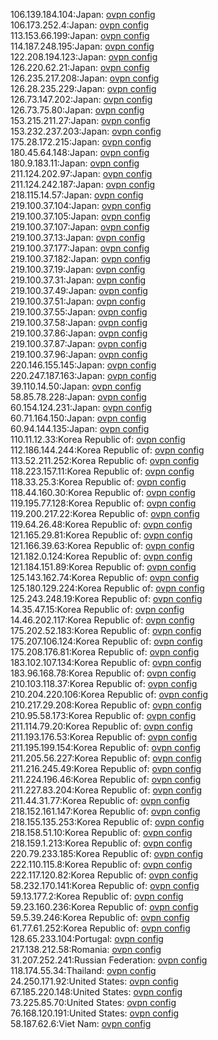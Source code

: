 106.139.184.104:Japan: [ovpn config](vpn/106_139_184_104.ovpn)  
106.173.252.4:Japan: [ovpn config](vpn/106_173_252_4.ovpn)  
113.153.66.199:Japan: [ovpn config](vpn/113_153_66_199.ovpn)  
114.187.248.195:Japan: [ovpn config](vpn/114_187_248_195.ovpn)  
122.208.194.123:Japan: [ovpn config](vpn/122_208_194_123.ovpn)  
126.220.62.21:Japan: [ovpn config](vpn/126_220_62_21.ovpn)  
126.235.217.208:Japan: [ovpn config](vpn/126_235_217_208.ovpn)  
126.28.235.229:Japan: [ovpn config](vpn/126_28_235_229.ovpn)  
126.73.147.202:Japan: [ovpn config](vpn/126_73_147_202.ovpn)  
126.73.75.80:Japan: [ovpn config](vpn/126_73_75_80.ovpn)  
153.215.211.27:Japan: [ovpn config](vpn/153_215_211_27.ovpn)  
153.232.237.203:Japan: [ovpn config](vpn/153_232_237_203.ovpn)  
175.28.172.215:Japan: [ovpn config](vpn/175_28_172_215.ovpn)  
180.45.64.148:Japan: [ovpn config](vpn/180_45_64_148.ovpn)  
180.9.183.11:Japan: [ovpn config](vpn/180_9_183_11.ovpn)  
211.124.202.97:Japan: [ovpn config](vpn/211_124_202_97.ovpn)  
211.124.242.187:Japan: [ovpn config](vpn/211_124_242_187.ovpn)  
218.115.14.57:Japan: [ovpn config](vpn/218_115_14_57.ovpn)  
219.100.37.104:Japan: [ovpn config](vpn/219_100_37_104.ovpn)  
219.100.37.105:Japan: [ovpn config](vpn/219_100_37_105.ovpn)  
219.100.37.107:Japan: [ovpn config](vpn/219_100_37_107.ovpn)  
219.100.37.13:Japan: [ovpn config](vpn/219_100_37_13.ovpn)  
219.100.37.177:Japan: [ovpn config](vpn/219_100_37_177.ovpn)  
219.100.37.182:Japan: [ovpn config](vpn/219_100_37_182.ovpn)  
219.100.37.19:Japan: [ovpn config](vpn/219_100_37_19.ovpn)  
219.100.37.31:Japan: [ovpn config](vpn/219_100_37_31.ovpn)  
219.100.37.49:Japan: [ovpn config](vpn/219_100_37_49.ovpn)  
219.100.37.51:Japan: [ovpn config](vpn/219_100_37_51.ovpn)  
219.100.37.55:Japan: [ovpn config](vpn/219_100_37_55.ovpn)  
219.100.37.58:Japan: [ovpn config](vpn/219_100_37_58.ovpn)  
219.100.37.86:Japan: [ovpn config](vpn/219_100_37_86.ovpn)  
219.100.37.87:Japan: [ovpn config](vpn/219_100_37_87.ovpn)  
219.100.37.96:Japan: [ovpn config](vpn/219_100_37_96.ovpn)  
220.146.155.145:Japan: [ovpn config](vpn/220_146_155_145.ovpn)  
220.247.187.163:Japan: [ovpn config](vpn/220_247_187_163.ovpn)  
39.110.14.50:Japan: [ovpn config](vpn/39_110_14_50.ovpn)  
58.85.78.228:Japan: [ovpn config](vpn/58_85_78_228.ovpn)  
60.154.124.231:Japan: [ovpn config](vpn/60_154_124_231.ovpn)  
60.71.164.150:Japan: [ovpn config](vpn/60_71_164_150.ovpn)  
60.94.144.135:Japan: [ovpn config](vpn/60_94_144_135.ovpn)  
110.11.12.33:Korea Republic of: [ovpn config](vpn/110_11_12_33.ovpn)  
112.186.144.244:Korea Republic of: [ovpn config](vpn/112_186_144_244.ovpn)  
113.52.211.252:Korea Republic of: [ovpn config](vpn/113_52_211_252.ovpn)  
118.223.157.11:Korea Republic of: [ovpn config](vpn/118_223_157_11.ovpn)  
118.33.25.3:Korea Republic of: [ovpn config](vpn/118_33_25_3.ovpn)  
118.44.160.30:Korea Republic of: [ovpn config](vpn/118_44_160_30.ovpn)  
119.195.77.128:Korea Republic of: [ovpn config](vpn/119_195_77_128.ovpn)  
119.200.217.22:Korea Republic of: [ovpn config](vpn/119_200_217_22.ovpn)  
119.64.26.48:Korea Republic of: [ovpn config](vpn/119_64_26_48.ovpn)  
121.165.29.81:Korea Republic of: [ovpn config](vpn/121_165_29_81.ovpn)  
121.166.39.63:Korea Republic of: [ovpn config](vpn/121_166_39_63.ovpn)  
121.182.0.124:Korea Republic of: [ovpn config](vpn/121_182_0_124.ovpn)  
121.184.151.89:Korea Republic of: [ovpn config](vpn/121_184_151_89.ovpn)  
125.143.162.74:Korea Republic of: [ovpn config](vpn/125_143_162_74.ovpn)  
125.180.129.224:Korea Republic of: [ovpn config](vpn/125_180_129_224.ovpn)  
125.243.248.19:Korea Republic of: [ovpn config](vpn/125_243_248_19.ovpn)  
14.35.47.15:Korea Republic of: [ovpn config](vpn/14_35_47_15.ovpn)  
14.46.202.117:Korea Republic of: [ovpn config](vpn/14_46_202_117.ovpn)  
175.202.52.183:Korea Republic of: [ovpn config](vpn/175_202_52_183.ovpn)  
175.207.106.124:Korea Republic of: [ovpn config](vpn/175_207_106_124.ovpn)  
175.208.176.81:Korea Republic of: [ovpn config](vpn/175_208_176_81.ovpn)  
183.102.107.134:Korea Republic of: [ovpn config](vpn/183_102_107_134.ovpn)  
183.96.168.78:Korea Republic of: [ovpn config](vpn/183_96_168_78.ovpn)  
210.103.118.37:Korea Republic of: [ovpn config](vpn/210_103_118_37.ovpn)  
210.204.220.106:Korea Republic of: [ovpn config](vpn/210_204_220_106.ovpn)  
210.217.29.208:Korea Republic of: [ovpn config](vpn/210_217_29_208.ovpn)  
210.95.58.173:Korea Republic of: [ovpn config](vpn/210_95_58_173.ovpn)  
211.114.79.20:Korea Republic of: [ovpn config](vpn/211_114_79_20.ovpn)  
211.193.176.53:Korea Republic of: [ovpn config](vpn/211_193_176_53.ovpn)  
211.195.199.154:Korea Republic of: [ovpn config](vpn/211_195_199_154.ovpn)  
211.205.56.227:Korea Republic of: [ovpn config](vpn/211_205_56_227.ovpn)  
211.216.245.49:Korea Republic of: [ovpn config](vpn/211_216_245_49.ovpn)  
211.224.196.46:Korea Republic of: [ovpn config](vpn/211_224_196_46.ovpn)  
211.227.83.204:Korea Republic of: [ovpn config](vpn/211_227_83_204.ovpn)  
211.44.31.77:Korea Republic of: [ovpn config](vpn/211_44_31_77.ovpn)  
218.152.161.147:Korea Republic of: [ovpn config](vpn/218_152_161_147.ovpn)  
218.155.135.253:Korea Republic of: [ovpn config](vpn/218_155_135_253.ovpn)  
218.158.51.10:Korea Republic of: [ovpn config](vpn/218_158_51_10.ovpn)  
218.159.1.213:Korea Republic of: [ovpn config](vpn/218_159_1_213.ovpn)  
220.79.233.185:Korea Republic of: [ovpn config](vpn/220_79_233_185.ovpn)  
222.110.115.8:Korea Republic of: [ovpn config](vpn/222_110_115_8.ovpn)  
222.117.120.82:Korea Republic of: [ovpn config](vpn/222_117_120_82.ovpn)  
58.232.170.141:Korea Republic of: [ovpn config](vpn/58_232_170_141.ovpn)  
59.13.177.2:Korea Republic of: [ovpn config](vpn/59_13_177_2.ovpn)  
59.23.160.236:Korea Republic of: [ovpn config](vpn/59_23_160_236.ovpn)  
59.5.39.246:Korea Republic of: [ovpn config](vpn/59_5_39_246.ovpn)  
61.77.61.252:Korea Republic of: [ovpn config](vpn/61_77_61_252.ovpn)  
128.65.233.104:Portugal: [ovpn config](vpn/128_65_233_104.ovpn)  
217.138.212.58:Romania: [ovpn config](vpn/217_138_212_58.ovpn)  
31.207.252.241:Russian Federation: [ovpn config](vpn/31_207_252_241.ovpn)  
118.174.55.34:Thailand: [ovpn config](vpn/118_174_55_34.ovpn)  
24.250.171.92:United States: [ovpn config](vpn/24_250_171_92.ovpn)  
67.185.220.148:United States: [ovpn config](vpn/67_185_220_148.ovpn)  
73.225.85.70:United States: [ovpn config](vpn/73_225_85_70.ovpn)  
76.168.120.191:United States: [ovpn config](vpn/76_168_120_191.ovpn)  
58.187.62.6:Viet Nam: [ovpn config](vpn/58_187_62_6.ovpn)  
